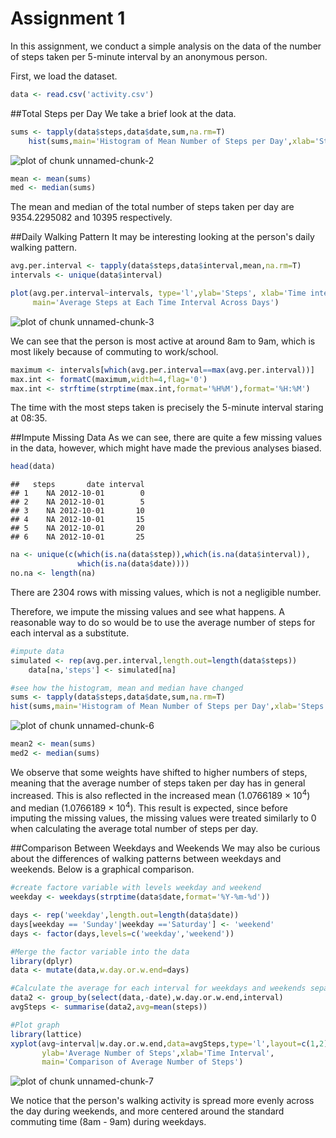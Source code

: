 Assignment 1
============

In this assignment, we conduct a simple analysis  on the data of the number of 
steps taken per 5-minute interval by an anonymous person. 

First, we load the dataset.


```r
data <- read.csv('activity.csv')
```

##Total Steps per Day
We take a brief look at the data.


```r
sums <- tapply(data$steps,data$date,sum,na.rm=T)
    hist(sums,main='Histogram of Mean Number of Steps per Day',xlab='Steps')
```

![plot of chunk unnamed-chunk-2](figure/unnamed-chunk-2-1.png) 

```r
mean <- mean(sums)
med <- median(sums)
```

The mean and median of the total number of steps taken per day are 9354.2295082 and
10395 respectively.

##Daily Walking Pattern
It may be interesting looking at the person's daily walking pattern.


```r
avg.per.interval <- tapply(data$steps,data$interval,mean,na.rm=T)
intervals <- unique(data$interval)

plot(avg.per.interval~intervals, type='l',ylab='Steps', xlab='Time interval',
     main='Average Steps at Each Time Interval Across Days')
```

![plot of chunk unnamed-chunk-3](figure/unnamed-chunk-3-1.png) 

We can see that the person is most active at around 8am to 9am, which is most
likely because of commuting to work/school.


```r
maximum <- intervals[which(avg.per.interval==max(avg.per.interval))]
max.int <- formatC(maximum,width=4,flag='0')
max.int <- strftime(strptime(max.int,format='%H%M'),format='%H:%M')
```

The time with the most steps taken is precisely the 5-minute interval 
staring at 08:35.

##Impute Missing Data
As we can see, there are quite a few missing values in the data, however, which 
might have made the previous analyses biased.


```r
head(data)
```

```
##   steps       date interval
## 1    NA 2012-10-01        0
## 2    NA 2012-10-01        5
## 3    NA 2012-10-01       10
## 4    NA 2012-10-01       15
## 5    NA 2012-10-01       20
## 6    NA 2012-10-01       25
```

```r
na <- unique(c(which(is.na(data$step)),which(is.na(data$interval)),
               which(is.na(data$date))))
no.na <- length(na)
```

There are 2304 rows with missing values, which is not a negligible number.

Therefore, we impute the missing values and see what happens. A reasonable way 
to do so would be to use the average number of steps for each interval as a 
substitute.


```r
#impute data
simulated <- rep(avg.per.interval,length.out=length(data$steps))
    data[na,'steps'] <- simulated[na]

#see how the histogram, mean and median have changed
sums <- tapply(data$steps,data$date,sum,na.rm=T)
hist(sums,main='Histogram of Mean Number of Steps per Day',xlab='Steps')
```

![plot of chunk unnamed-chunk-6](figure/unnamed-chunk-6-1.png) 

```r
mean2 <- mean(sums)
med2 <- median(sums)
```

We observe that some weights have shifted to higher numbers of steps, meaning
that the average number of steps taken per day has in general increased. This is
also reflected in the increased mean (1.0766189 &times; 10<sup>4</sup>) and median (1.0766189 &times; 10<sup>4</sup>). This
result is expected, since before imputing the missing values, the missing values
were treated similarly to 0 when calculating the average total number of steps
per day.

##Comparison Between Weekdays and Weekends
We may also be curious about the differences of walking patterns between
weekdays and weekends. Below is a graphical comparison.


```r
#create factore variable with levels weekday and weekend
weekday <- weekdays(strptime(data$date,format='%Y-%m-%d'))

days <- rep('weekday',length.out=length(data$date))
days[weekday == 'Sunday'|weekday =='Saturday'] <- 'weekend'
days <- factor(days,levels=c('weekday','weekend'))

#Merge the factor variable into the data
library(dplyr)
data <- mutate(data,w.day.or.w.end=days)

#Calculate the average for each interval for weekdays and weekends separately
data2 <- group_by(select(data,-date),w.day.or.w.end,interval)
avgSteps <- summarise(data2,avg=mean(steps))

#Plot graph
library(lattice)
xyplot(avg~interval|w.day.or.w.end,data=avgSteps,type='l',layout=c(1,2),
       ylab='Average Number of Steps',xlab='Time Interval',
       main='Comparison of Average Number of Steps')
```

![plot of chunk unnamed-chunk-7](figure/unnamed-chunk-7-1.png) 

We notice that the person's walking activity is spread more evenly across the 
day during weekends, and more centered around the standard commuting time 
(8am - 9am) during weekdays.
